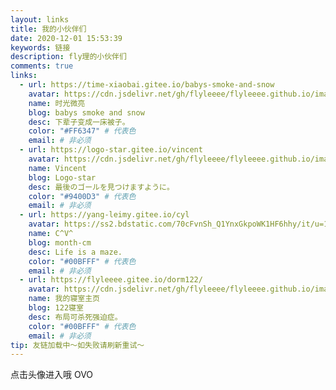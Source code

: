 ```yaml
---
layout: links
title: 我的小伙伴们
date: 2020-12-01 15:53:39
keywords: 链接
description: fly理的小伙伴们
comments: true
links:
  - url: https://time-xiaobai.gitee.io/babys-smoke-and-snow
    avatar: https://cdn.jsdelivr.net/gh/flyleeee/flyleeee.github.io/images/chen1.jpg
    name: 时光微亮
    blog: babys smoke and snow
    desc: 下辈子变成一床被子。
    color: "#FF6347" # 代表色
    email: # 非必须
  - url: https://logo-star.gitee.io/vincent
    avatar: https://cdn.jsdelivr.net/gh/flyleeee/flyleeee.github.io/images/avatar1.png
    name: Vincent
    blog: Logo-star
    desc: 最後のゴールを見つけますように。
    color: "#9400D3" # 代表色
    email: # 非必须
  - url: https://yang-leimy.gitee.io/cyl
    avatar: https://ss2.bdstatic.com/70cFvnSh_Q1YnxGkpoWK1HF6hhy/it/u=1179518866,2917213834&fm=26&gp=0.jpg
    name: C^V^
    blog: month-cm
    desc: Life is a maze.
    color: "#00BFFF" # 代表色
    email: # 非必须
  - url: https://flyleeee.gitee.io/dorm122/
    avatar: https://cdn.jsdelivr.net/gh/flyleeee/flyleeee.github.io/images/avatar.jpg
    name: 我的寝室主页
    blog: 122寝室
    desc: 布局可杀死强迫症。
    color: "#00BFFF" # 代表色
    email: # 非必须
tip: 友链加载中～如失败请刷新重试～
---
```

点击头像进入哦 OVO